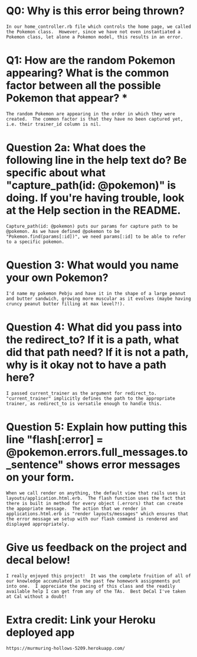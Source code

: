 # Q0: Why is this error being thrown?

	In our home_controller.rb file which controls the home page, we called the Pokemon class.  However, since we have not even instantiated a Pokemon class, let alone a Pokemon model, this results in an error.

# Q1: How are the random Pokemon appearing? What is the common factor between all the possible Pokemon that appear? *

	The random Pokemon are appearing in the order in which they were created.  The common factor is that they have no been captured yet, i.e. their trainer_id column is nil.

# Question 2a: What does the following line in the help text do? Be specific about what "capture_path(id: @pokemon)" is doing. If you're having trouble, look at the Help section in the README.

	Capture_path(id: @pokemon) puts our params for capture path to be @pokemon. As we have defined @pokemon to be "Pokemon.find(params[:id])", we need params[:id] to be able to refer to a specific pokemon.

# Question 3: What would you name your own Pokemon?

	I'd name my pokemon Pebju and have it in the shape of a large peanut and butter sandwich, growing more muscular as it evolves (maybe having cruncy peanut butter filling at max level?!).

# Question 4: What did you pass into the redirect_to? If it is a path, what did that path need? If it is not a path, why is it okay not to have a path here?

	I passed current_trainer as the argument for redirect_to.  "current_trainer" implicitly defines the path to the appropriate trainer, as redirect_to is versatile enough to handle this.  

# Question 5: Explain how putting this line "flash[:error] = @pokemon.errors.full_messages.to_sentence" shows error messages on your form.

	When we call render on anything, the default view that rails uses is layouts/application.html.erb.  The flash function uses the fact that there is built in method for every object (.errors) that can create the appopriate message.  The action that we render in applications.html.erb is "render layouts/messages" which ensures that the error message we setup with our flash command is rendered and displayed appropriately.

# Give us feedback on the project and decal below!

	I really enjoyed this project!  It was the complete fruition of all of our knowledge accumulated in the past few homework assignments put into one.  I appreciate the pacing of this class and the readily available help I can get from any of the TAs.  Best DeCal I've taken at Cal without a doubt!

# Extra credit: Link your Heroku deployed app

	https://murmuring-hollows-5209.herokuapp.com/
